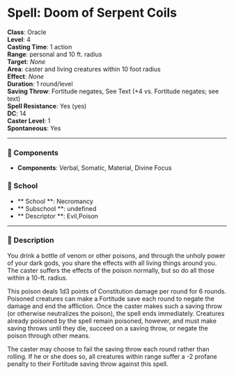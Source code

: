 
# Spell: Doom of Serpent Coils
**Class**: Oracle  
**Level**: 4  
**Casting Time**: 1 action  
**Range**: personal and 10 ft. radius  
**Target**: _None_  
**Area**: caster and living creatures within 10 foot radius  
**Effect**: _None_  
**Duration**: 1 round/level  
**Saving Throw**: Fortitude negates, See Text (+4 vs. Fortitude negates; see text)  
**Spell Resistance**: Yes (yes)  
**DC**: 14  
**Caster Level**: 1  
**Spontaneous**: Yes

---

### 🔮 Components
- **Components**: Verbal, Somatic, Material, Divine Focus

### 🏫 School
- ** School **: Necromancy
- ** Subschool **: undefined
- ** Descriptor **: Evil,Poison
---

### 📜 Description
You drink a bottle of venom or other poisons, and through the unholy power of your dark gods, you share the effects with all living things around you. The caster suffers the effects of the poison normally, but so do all those within a 10-ft. radius.

This poison deals 1d3 points of Constitution damage per round for 6 rounds. Poisoned creatures can make a Fortitude save each round to negate the damage and end the affliction. Once the caster makes such a saving throw (or otherwise neutralizes the poison), the spell ends immediately. Creatures already poisoned by the spell remain poisoned, however, and must make saving throws until they die, succeed on a saving throw, or negate the poison through other means.

The caster may choose to fail the saving throw each round rather than rolling. If he or she does so, all creatures within range suffer a -2 profane penalty to their Fortitude saving throw against this spell.
